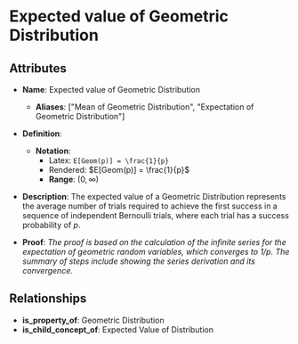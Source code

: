 # Expected value of Geometric Distribution

## Attributes

- **Name**: Expected value of Geometric Distribution
  - **Aliases**: ["Mean of Geometric Distribution", "Expectation of Geometric Distribution"]

- **Definition**: 
  - **Notation**:
    - Latex: `E[Geom(p)] = \frac{1}{p}` 
    - Rendered: $E[Geom(p)] = \frac{1}{p}$
    - **Range**: $(0, \infty)$

- **Description**: 
  The expected value of a Geometric Distribution represents the average number of trials required to achieve the first success in a sequence of independent Bernoulli trials, where each trial has a success probability of $p$.

- **Proof**: 
  *The proof is based on the calculation of the infinite series for the expectation of geometric random variables, which converges to 1/p. The summary of steps include showing the series derivation and its convergence.*

## Relationships

- **is_property_of**: Geometric Distribution
- **is_child_concept_of**: Expected Value of Distribution